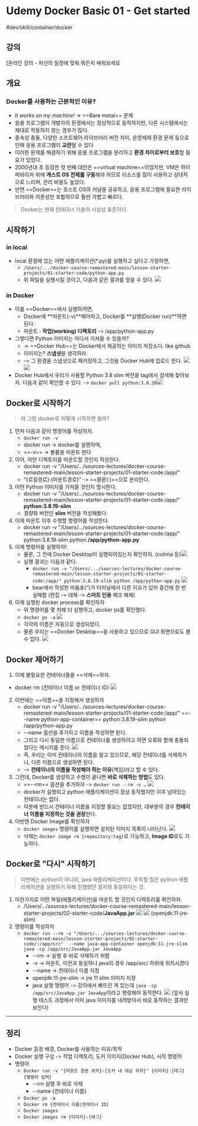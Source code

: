 # Udemy Docker Basic 01 - Get started
#dev/skill/container/docker 

## 강의
[온라인 강의 - 자신의 일정에 맞춰 뭐든지 배워보세요

## 개요
### Docker를 사용하는 근본적인 이유?
* *It works on my machine!* → ==Bare metal== 문제
* 응용 프로그램이 개발자의 환경에서는 정상적으로 동작하지만, 다른 시스템에서는 제대로 작동하지 않는 경우가 많다.
* 종속성 충돌, 다양한 소프트웨어·라이브러리 버전 차이, 운영체제 환경 문제 등으로 인해 응용 프로그램이 **교란**될 수 있다.
* 이러한 문제를 해결하기 위해 응용 프로그램을 분리하고 **환경 차이로부터 보호**할 필요가 있었다.
* 2000년대 초 등장한 첫 번째 대안은 ==virtual machine==이었지만, VM은 하이퍼바이저 위에 **게스트 OS 전체를 구동**해야 하므로 리소스를 많이 사용하고 상대적으로 느리며, 관리 비용도 높았다.
* 반면 ==Docker==는 호스트 OS의 커널을 공유하고, 응용 프로그램에 필요한 라이브러리와 의존성만 포함하므로 훨씬 가볍고 빠르다.

> Docker는 현재 컨테이너 기술의 사실상 표준이다.

## 시작하기
### in local
- local 환경에 있는 어떤 애플리케이션(*.py)를 실행하고 싶다고 가정하면, 
  - `/Users/.../docker-course-remastered-main/lesson-starter-projects/01-starter-code/python-app.py`
  - 위 파일을 실행시킬 것이고, 다음과 같은 결과를 얻을 수 있다.
    ![](Udemy%20Docker%20Basic%2001%20-%20Get%20started/image.png)<!-- {"width":660} -->

### in Docker
- 이를 ==Docker==에서 실행하려면, 
  - Docker에 **마운트(-v)**해야하고, Docker를 **실행(Docker run)**하면 된다.
  - 마운트 : **작업(working) 디렉토리** -> /app/python-app.py
- 그렇다면 Python 이미지는 어디서 가져올 수 있을까?
  - -> ==Docker Hub==는 Docker에서 제공하는 이미지 저장소다. like github
  - 이미지는? **스냅샷**을 생각하라.
  - -> 그 환경을 스냅샷으로 패키징하고, 그것을 Docker Hub에 업로드 한다.
  ![](Udemy%20Docker%20Basic%2001%20-%20Get%20started/image%202.png)<!-- {"width":488} -->![](Udemy%20Docker%20Basic%2001%20-%20Get%20started/image%203.png)<!-- {"width":501} -->
- Docker Hub에서 우리가 사용할 Python 3.8 slim 버전을 tag에서 검색해 찾아보자. 다음과 같이 확인할 수 있다.
  -> `docker pull python:3.8.20`![](Udemy%20Docker%20Basic%2001%20-%20Get%20started/image%204.png)<!-- {"width":956} -->

## Docker로 시작하기
> 자 그럼 docker로 어떻게 시작하면 될까?

1. 먼저 다음과 같이 명령어를 작성하자.
   - `docker run -v`
   - docker run -> docker를 실행하며,
   - ==-v== -> 볼륨을 마운트 한다
2. 이어, 어떤 디렉토리를 마운트할 것인지 작성한다.
   - docker run -v "/Users/.../sources-lectures/docker-course-remastered-main/lesson-starter-projects/01-starter-code:/app/"
   - “{로컬경로}:{마운트경로}” -> ==콜론(:)==으로 분리한다.
3. 어떤 Python 이미지를 가져올 것인지 명시한다.
   - docker run -v "/Users/.../sources-lectures/docker-course-remastered-main/lesson-starter-projects/01-starter-code:/app/" **python:3.8.19-slim**
   - 경량화 버전인 **slim** 버전을 작성해봤다. 
4. 이제 마운트 이후 수행할 명령어를 작성한다.
   - docker run -v "/Users/.../sources-lectures/docker-course-remastered-main/lesson-starter-projects/01-starter-code:/app/" python:3.8.19-slim python **/app/python-app.py** 
5. 이제 명령어를 실행하자!
   - 물론, 그 전에 Docker Desktop이 실행되어있는지 확인하자. (colima 등)![](Udemy%20Docker%20Basic%2001%20-%20Get%20started/image%205.png)<!-- {"width":684} -->
   - 실행 결과는 다음과 같다.
     - `docker run -v "/Users/.../sources-lectures/docker-course-remastered-main/lesson-starter-projects/01-starter-code:/app/" python:3.8.19-slim python /app/python-app.py` 
       ![](Udemy%20Docker%20Basic%2001%20-%20Get%20started/image%206.png)<!-- {"width":716} -->
     - bear에서 작성한 따옴표(“)가 터미널에서 다른 이슈가 있어 중간에 한 번 실패함 (편집 -> 대체 -> **스마트 인용** 체크 해제)
6. 이제 실행된 docker process를 확인하자
   - 위 명령어를 몇 차례 더 실행하고, docker ps를 확인했다.
   - `docker ps -a`
     ![](Udemy%20Docker%20Basic%2001%20-%20Get%20started/image%207.png)<!-- {"width":883} -->
   - 각각의 이름은 자동으로 생성되었다.
   - 물론 우리는 ==Docker Desktop==을 사용하고 있으므로 GUI 화면으로도 볼 수 있다.
     ![](Udemy%20Docker%20Basic%2001%20-%20Get%20started/image%208.png)<!-- {"width":890} -->

## Docker 제어하기
1. 이제 불필요한 컨테이너들을 ==삭제==하자.
- docker rm {컨테이너 이름 or 컨테이너 ID}
  ![](Udemy%20Docker%20Basic%2001%20-%20Get%20started/image%209.png)<!-- {"width":404} -->
2. 이번에는 ==이름==을 지정해서 생성하자
   - docker run -v "/Users/.../sources-lectures/docker-course-remastered-main/lesson-starter-projects/01-starter-code:/app/" ==--name python-app-container== python:3.8.19-slim python /app/python-app.py
   - --name 옵션을 추가하고 이름을 작성하면 된다.
   - 그리고 다시 동일한 이름으로 컨테이너를 생성하려고 하면 오류와 함께 충돌되었다는 메시지를 준다.
     ![](Udemy%20Docker%20Basic%2001%20-%20Get%20started/image%2010.png)<!-- {"width":1037} -->
   - 즉, 우리는 이미 컨테이너의 이름을 알고 있으므로, 해당 컨테이너를 삭제하거나, 다른 이름으로 생성하면 된다. 
   - -> **컨테이너의 이름을 작성해야 하는 이유**(책임)라고 할 수 있다.
3. 그런데, Docker를 생성하고 수행이 끝나면 **바로 삭제하는 방법**도 있다.
   - ==--rm== 옵션을 추가하자 -> `docker run --rm -v …` 
     ![](Udemy%20Docker%20Basic%2001%20-%20Get%20started/image%2011.png)
   - docker가 실행되고 python 애플리케이션이 정상 동작했지만 이후 남아있는 컨테이너는 없다.
   - 덕분에 반드시 컨테이너 이름을 지정할 필요는 없겠지만, 대부분의 경우 **컨테이너 이름을 지정하는 것을 권장**한다. 
4. 이번엔 Docker Image를 확인하자
   - `docker images` 명령어를 실행하면 설치된 이미지 목록이 나타난다.
     ![](Udemy%20Docker%20Basic%2001%20-%20Get%20started/image%2012.png)<!-- {"width":748} -->
   - 삭제는 `docker image rm {repository:tag}`로 가능하고, **Image ID**로도 가능하다.

## Docker로 "다시" 시작하기
> 이번에는 python이 아니라, java 애플리케이션이다.
> 주목할 점은 python 애플리케이션을 실행하기 위해 진행했던 절차와 동일하다는 것.

1. 마찬가지로 어떤 파일(애플리케이션)을 마운트 할 것인지 디렉토리를 확인하자.
   - /Users/…/sources-lectures/docker-course-remastered-main/lesson-starter-projects/02-starter-code/**JavaApp.jar**
     ![](Udemy%20Docker%20Basic%2001%20-%20Get%20started/image%2013.png)<!-- {"width":643} -->
     ![](Udemy%20Docker%20Basic%2001%20-%20Get%20started/image%2014.png)
     (openjdk:11-jre-slim)
2. 명령어를 작성하자
   - `docker run --rm -v "/Users/.../sources-lectures/docker-course-remastered-main/lesson-starter-projects/02-starter-code/:/app/src"  --name java-app-container openjdk:11-jre-slim java -cp /app/src/JavaApp.jar JavaApp`
     - --rm -> 실행 후 바로 삭제하기 위함
     - -v -> 마운트, 이전과 동일하나 java의 경우 /app/src/ 하위에 위치시켰다
     - --name -> 컨테이너 이름 지정
     - openjdk:11-jre-slim -> jre 11 slim 이미지 지정
     - java 실행 명령어 -> 강의에서 빠뜨린 게 있는데 `java -cp /app/src/JavaApp.jar JavaApp`이라고 명령해야 동작한다. 
       ![](Udemy%20Docker%20Basic%2001%20-%20Get%20started/image%2015.png)
       (앞서 실행 테스트 과정에서 이미 java 이미지를 내려받아서 바로 동작하는 결과만 보인다)

---
## 정리
- Docker 등장 배경, Docker를 사용하는 이유/목적
- Docker 실행 구성 -> 작업 디렉토리, 도커 이미지(Docker Hub), 시작 명령어
- 명령어
  - `Docker run -v "{마운트 원본 위치}:{도커 내 대상 위치}" {이미지}:{태그} {명령어 입력}`
    - --rm 실행 후 바로 삭제
    - --name {컨테이너 이름}
  - `Docker ps -a` 
  - `Docker rm {컨테이너 이름|컨테이너 ID}`
  - `Docker images`
  - `Docker images rm {이미지}:{태그}`

